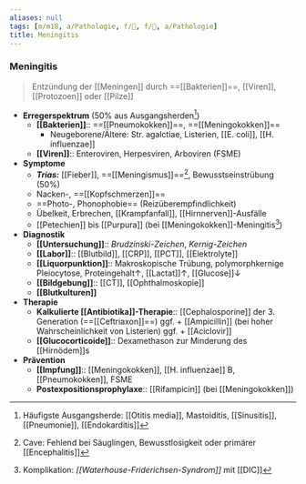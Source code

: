 ```yaml
---
aliases: null
tags: [m/m18, a/Pathologie, f/🧠, f/🦠, a/Pathologie]
title: Meningitis
---
```

### Meningitis
> Entzündung der [[Meningen]] durch ==[[Bakterien]]==, [[Viren]], [[Protozoen]] oder [[Pilze]]
- **Erregerspektrum** (50% aus Ausgangsherden[^3])
	- **[[Bakterien]]**:: ==[[Pneumokokken]]==, ==[[Meningokokken]]==
		- Neugeborene/Ältere:  Str. agalctiae, Listerien, [[E. coli]], [[H. influenzae]]
	- **[[Viren]]**:: Enteroviren, Herpesviren, Arboviren (FSME)
- **Symptome**
	- ***Trias:*** [[Fieber]], ==[[Meningismus]]==[^2], Bewusstseinstrübung (50%)
	- Nacken-, ==[[Kopfschmerzen]]==
	- ==Photo-, Phonophobie== (Reizüberempfindlichkeit)
	- Übelkeit, Erbrechen, [[Krampfanfall]], [[Hirnnerven]]-Ausfälle
	- [[Petechien]] bis [[Purpura]] (bei [[Meningokokken]]-Meningitis[^1])
- **Diagnostik**
	- **[[Untersuchung]]**:: *Brudzinski-Zeichen*, *Kernig-Zeichen*
	- **[[Labor]]**:: [[Blutbild]], [[CRP]], [[PCT]], [[Elektrolyte]]
	- **[[Liquorpunktion]]**:: Makroskopische Trübung, polymorphkernige Pleiocytose, Proteingehalt↑, [[Lactat]]↑, [[Glucose]]↓ 
	- **[[Bildgebung]]**:: [[CT]], [[Ophthalmoskopie]]
	- **[[Blutkulturen]]**
- **Therapie**
	- **Kalkulierte [[Antibiotika]]-Therapie**:: [[Cephalosporine]] der 3. Generation (==[[Ceftriaxon]]==) ggf. + [[Ampicillin]] (bei hoher Wahrscheinlichkeit von Listerien) ggf. + [[Aciclovir]]
	- **[[Glucocorticoide]]**:: Dexamethason zur Minderung des [[Hirnödem]]s
- **Prävention**
	- **[[Impfung]]**:: [[Meningokokken]],  [[H. influenzae]] B, [[Pneumokokken]], FSME
	- **Postexpositionsprophylaxe**:: [[Rifampicin]] (bei [[Meningokokken]])

[^1]: Komplikation: *[[Waterhouse-Friderichsen-Syndrom]]* mit [[DIC]]
[^2]: Cave: Fehlend bei Säuglingen, Bewusstlosigkeit oder primärer [[Encephalitis]]
[^3]: Häufigste Ausgangsherde: [[Otitis media]], Mastoiditis, [[Sinusitis]], [[Pneumonie]], [[Endokarditis]]